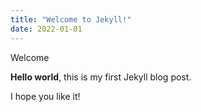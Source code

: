 ```yaml
---
title: "Welcome to Jekyll!"
date: 2022-01-01
---
```

Welcome

**Hello world**, this is my first Jekyll blog post.

I hope you like it!
